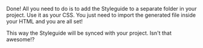 Done! All you need to do is to add the Styleguide to a separate folder in your project. Use it as your CSS. You just need to import the generated file inside your HTML and you are all set!

This way the Styleguide will be synced with your project. Isn't that awesome!?